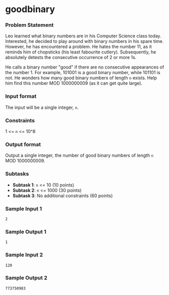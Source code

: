 # goodbinary

### Problem Statement
Leo learned what binary numbers are in his Computer Science class today. Interested, he decided to play around with binary numbers in his spare time. However, he has encountered a problem. He hates the number 11, as it reminds him of chopsticks (his least fabourite cutlery). Subsequently, he absolutely detests the consecutive occurrence of 2 or more 1s.

He calls a binary number "good" if there are no consecutive appearances of the number 1. For example, 101001 is a good binary number, while 101101 is not. He wonders how many good binary numbers of length `n` exists. Help him find this number MOD 1000000009 (as it can get quite large).

### Input format
The input will be a single integer, `n`.

### Constraints
1 <= `n` <= 10^8

### Output format
Output a single integer, the number of good binary numbers of length `n` MOD 1000000009.

### Subtasks
- **Subtask 1**: `n` <= 10 (10 points)
- **Subtask 2**: `n` <= 1000 (30 points)
- **Subtask 3**: No additional constraints (60 points)


### Sample Input 1
```2```

### Sample Output 1
```1```

### Sample Input 2
```120```

### Sample Output 2
```773750983```

